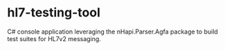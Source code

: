 # hl7-testing-tool
C# console application leveraging the nHapi.Parser.Agfa package to build test suites for HL7v2 messaging.
